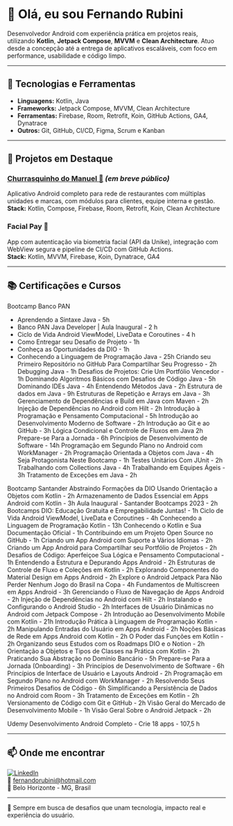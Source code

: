 # 👋 Olá, eu sou Fernando Rubini

Desenvolvedor Android com experiência prática em projetos reais, utilizando **Kotlin**, **Jetpack Compose**, **MVVM** e **Clean Architecture**. Atuo desde a concepção até a entrega de aplicativos escaláveis, com foco em performance, usabilidade e código limpo.

---

## 🚀 Tecnologias e Ferramentas

- **Linguagens:** Kotlin, Java  
- **Frameworks:** Jetpack Compose, MVVM, Clean Architecture  
- **Ferramentas:** Firebase, Room, Retrofit, Koin, GitHub Actions, GA4, Dynatrace  
- **Outros:** Git, GitHub, CI/CD, Figma, Scrum e Kanban

---

## 📱 Projetos em Destaque

### [Churrasquinho do Manuel 🍢](https://github.com/fernandorubini) *(em breve público)*  
Aplicativo Android completo para rede de restaurantes com múltiplas unidades e marcas, com módulos para clientes, equipe interna e gestão.  
**Stack:** Kotlin, Compose, Firebase, Room, Retrofit, Koin, Clean Architecture

### Facial Pay 🔐  
App com autenticação via biometria facial (API da Unike), integração com WebView segura e pipeline de CI/CD com GitHub Actions.  
**Stack:** Kotlin, MVVM, Firebase, Koin, Dynatrace, GA4

---

## 📚 Certificações e Cursos

Bootcamp Banco PAN
- Aprendendo a Sintaxe Java - 5h
- Banco PAN Java Developer | Aula Inaugural - 2 h
- Ciclo de Vida Android ViewModel, LiveData e Coroutines - 4 h
- Como Entregar seu Desafio de Projeto - 1h
- Conheça as Oportunidades da DIO - 1h
- Conhecendo a Linguagem de Programação Java - 25h
Criando seu Primeiro Repositório no GitHub Para Compartilhar Seu Progresso - 2h
Debugging Java - 1h
Desafios de Projetos: Crie Um Portfólio Vencedor - 1h
Dominando Algoritmos Básicos com Desafios de Código Java - 5h
Dominando IDEs Java - 4h
Entendendo Métodos Java - 2h
Estrutura de dados em Java - 9h
Estruturas de Repetição e Arrays em Java - 3h
Gerenciamento de Dependências e Build em Java com Maven - 2h
Injeção de Dependências no Android com Hilt - 2h
Introdução à Programação e Pensamento Computacional - 5h
Introdução ao Desenvolvimento Moderno de Software - 2h
Introdução ao Git e ao GitHub - 3h
Lógica Condicional e Controle de Fluxos em Java 2h
Prepare-se Para a Jornada - 6h
Princípios de Desenvolvimento de Software - 14h
Programação em Segundo Plano no Android com WorkManager - 2h
Programação Orientada a Objetos com Java - 4h
Seja Protagonista Neste Bootcamp - 1h
Testes Unitários Com JUnit - 2h
Trabalhando com Collections Java - 4h
Trabalhando em Equipes Ágeis - 3h
Tratamento de Exceções em Java - 2h

Bootcamp Santander
Abstraindo Formações da DIO Usando Orientação a Objetos com Kotlin - 2h
Armazenamento de Dados Essencial em Apps Android com Kotlin - 3h
Aula Inaugural - Santander Bootcamps 2023 - 2h
Bootcamps DIO: Educação Gratuita e Empregabilidade Juntas! - 1h
Ciclo de Vida Android ViewModel, LiveData e Coroutines - 4h
Conhecendo a Linguagem de Programação Kotlin - 13h
Conhecendo o Kotlin e Sua Documentação Oficial - 1h
Contribuindo em um Projeto Open Source no GitHub - 1h
Criando um App Android com Suporte a Vários Idiomas - 2h
Criando um App Android para Compartilhar seu Portfólio de Projetos - 2h
Desafios de Código: Aperfeiçoe Sua Lógica e Pensamento Computacional -  1h
Entendendo a Estrutura e Depurando Apps Android - 2h
Estruturas de Controle de Fluxo e Coleções em Kotlin - 2h
Explorando Componentes do Material Design em Apps Android - 2h
Explore o Android Jetpack Para Não Perder Nenhum Jogo do Brasil na Copa - 4h
Fundamentos de Multiscreen em Apps Android - 3h
Gerenciando o Fluxo de Navegação de Apps Android - 2h
Injeção de Dependências no Android com Hilt - 2h
Instalando e Configurando o Android Studio - 2h
Interfaces de Usuário Dinâmicas no Android com Jetpack Compose - 2h
Introdução ao Desenvolvimento Mobile com Kotlin - 21h
Introdução Prática à Linguagem de Programação Kotlin - 2h
Manipulando Entradas do Usuário em Apps Android - 2h
Noções Básicas de Rede em Apps Android com Kotlin - 2h
O Poder das Funções em Kotlin - 2h
Organizando seus Estudos com os Roadmaps DIO e o Notion - 2h
Orientação a Objetos e Tipos de Classes na Prática com Kotlin - 2h
Praticando Sua Abstração no Domínio Bancário - 5h
Prepare-se Para a Jornada (Onboarding) - 3h
Princípios de Desenvolvimento de Software - 6h
Princípios de Interface de Usuário e Layouts Android - 2h
Programação em Segundo Plano no Android com WorkManager - 2h
Resolvendo Seus Primeiros Desafios de Código - 6h
Simplificando a Persistência de Dados no Android com Room - 3h
Tratamento de Exceções em Kotlin - 2h
Versionamento de Código com Git e GitHub - 2h
Visão Geral do Mercado de Desenvolvimento Mobile - 1h
Visão Geral Sobre o Android Jetpack - 2h

Udemy
Desenvolvimento Android Completo - Crie 18 apps - 107,5 h

---

## 📫 Onde me encontrar

[![LinkedIn](https://img.shields.io/badge/LinkedIn-FernandoRubini-blue?logo=linkedin&style=flat-square)](https://www.linkedin.com/in/fernando-rubini-dev-549abb24)  
📧 fernandorubini@hotmail.com  
📍 Belo Horizonte - MG, Brasil

---

🎯 Sempre em busca de desafios que unam tecnologia, impacto real e experiência do usuário.
